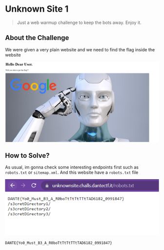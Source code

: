 # Unknown Site 1
> Just a web warmup challenge to keep the bots away. Enjoy it.

## About the Challenge
We were given a very plain website and we need to find the flag inside the website

![preview](images/preview.png)

## How to Solve?
As usual, im gonna check some interesting endpoints first such as `robots.txt` or `sitemap.xml`. And this website have a `robots.txt` file

![flag](images/flag.png)

```
DANTE{Yo0_Must_B3_A_R0boTtTtTtTTtTAD6182_0991847}
```